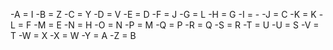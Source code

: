 -A = I
-B = Z
-C = Y
-D = V
-E = D 
-F = J
-G = L
-H = G 
-I = -
-J = C
-K = K
-L = F
-M = E
-N = H
-O = N
-P = M
-Q = P
-R = Q
-S = R
-T = U
-U = S
-V = T
-W = X
-X = W
-Y = A
-Z = B
